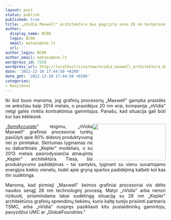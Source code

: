 ```yaml
---
layout: post
status: publish
published: true
title: „nVidia Maxwell" architektūra bus pagrįsta senu 28 nm techprocesu?
author:
  display_name: BC00
  login: BC00
  email: matasx@one.lt
  url: ''
author_login: BC00
author_email: matasx@one.lt
wordpress_id: 7259
wordpress_url: http://localhost/site/new/nvidia_maxwell_architektura_bus_pagrista_senu_28_nm_techprocesu/
date: '2012-12-10 17:44:50 +0200'
date_gmt: '2012-12-10 17:44:50 +0200'
categories:
- Naujienos
---
```

<p style="text-align: justify;">
	Iki &scaron;iol buvo manoma, jog grafinių procesorių &bdquo;Maxwell&quot; gamyba prasidės ne anksčiau kaip 2014 metais, o prasidėjus 20 nm erai, kompanija &bdquo;nVidia&quot; netgi galės rinktis kontraktinius gamintojus. Pana&scaron;u, kad situacija gali būti kur kas kėblesnė.</p>
<p style="text-align: justify;">
	<img alt="" src="http://technews.lt/userfiles/nvidiachip.jpg" style="width: 230px; float: right; height: 115px;" />&bdquo;<a href="http://semiaccurate.com/2012/12/06/nvidias-maxwell-process-choice/"><em>SemiAccurate</em></a>&quot; teigimu, &bdquo;nVidia Maxwell&quot; grafiniai procesoriai turėtų pasiūlyti apie 80% didesnį produktyvumą nei jo pirmtakai. Skirtumas lyginamas ne su dabartiniais &bdquo;Kepler&quot; modeliais, o su 2013 metais pasirodysiančia atnaujinta &bdquo;Kepler&quot; architektūra. Tiesa, &scaron;is produktyvumo padidėjimas &ndash; tai santykis, lyginant su vienu suvartojamo energijos kiekio vienetu, todėl apie gryną spartos padidėjimą kalbėti kol kas itin sudėtinga.</p>
<p style="text-align: justify;">
	Manoma, kad pirmieji &bdquo;Maxwell&quot; &scaron;eimos grafiniai procesoriai vis dėlto naudos senąjį 28 nm technologinį procesą. Matyt &bdquo;nVidia&quot; arba nenori rizikuoti, prisimindama labai sudėtingą situaciją su 28 nm &bdquo;Kepler&quot; architektūros grafinių sprendimų tiekimu, kurio kaltę turėjo prisiimti partneris TSMC, arba &bdquo;nVidia&quot; nuspręs pasikliauti kitu puslaidininkų gamintoju, pavyzdžiui UMC ar &bdquo;GlobalFoundries.&quot;</p>

